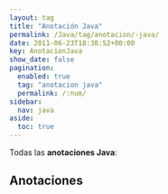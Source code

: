 ```yaml
---
layout: tag
title: "Anotación Java"
permalink: /Java/tag/anotacion/-java/
date: 2011-06-23T18:38:52+00:00
key: AnotacionJava
show_date: false
pagination: 
  enabled: true
  tag: "anotacion java"
  permalink: /:num/    
sidebar:
  nav: java
aside:
  toc: true
---
```


Todas las <strong>anotaciones Java</strong>:
<h2>Anotaciones</h2>